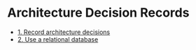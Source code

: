 # Architecture Decision Records

* [1. Record architecture decisions](0001-record-architecture-decisions.md)
* [2. Use a relational database](0002-use-a-relational-database.md)